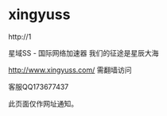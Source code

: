 # xingyuss


http://1


星域SS - 国际网络加速器 我们的征途是星辰大海

http://www.xingyuss.com/  需翻墙访问

客服QQ173677437

此页面仅作网址通知。

